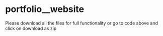 # portfolio__website
Please download all the files for full functionality or go to code above and click on download as zip
